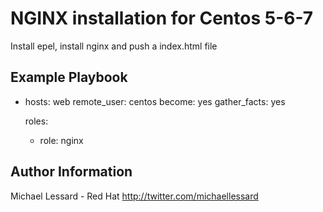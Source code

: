 NGINX installation for Centos 5-6-7 
=========

Install epel, install nginx and push a index.html file

Example Playbook
----------------
  - hosts: web
    remote_user: centos
    become: yes
    gather_facts: yes

    roles:
      - role: nginx


Author Information
------------------
Michael Lessard - Red Hat
http://twitter.com/michaellessard
